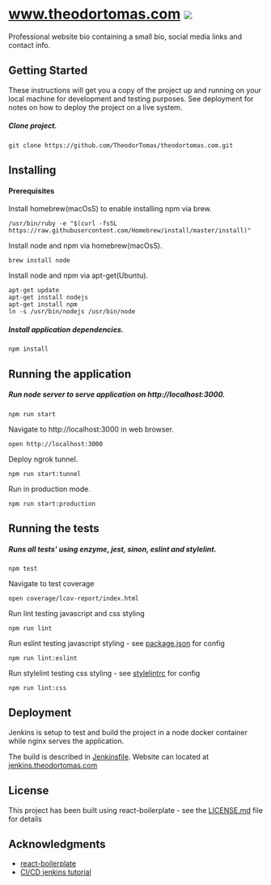 www.theodortomas.com
<a href='https://jenkins.theodortomas.com/job/theodortomas.com/'><img src='https://jenkins.theodortomas.com/buildStatus/icon?job=theodortomas.com?style=flat'></a>
======

Professional website bio containing a small bio, social media links and contact info.

## Getting Started

These instructions will get you a copy of the project up and running on your local machine for development and testing purposes. See deployment for notes on how to deploy the project on a live system.

##### Clone project.

```
git clone https://github.com/TheodorTomas/theodortomas.com.git 
```

## Installing


#### Prerequisites

Install homebrew(macOsS) to enable installing npm via brew.
```
/usr/bin/ruby -e "$(curl -fsSL https://raw.githubusercontent.com/Homebrew/install/master/install)"
```

Install node and npm via homebrew(macOsS).
```
brew install node
```

Install node and npm via apt-get(Ubuntu).
```
apt-get update
apt-get install nodejs
apt-get install npm
ln -s /usr/bin/nodejs /usr/bin/node
```

##### Install application dependencies.
```
npm install
```

## Running the application
##### Run node server to serve application on http://localhost:3000.
```
npm run start
```

Navigate to http://localhost:3000 in web browser.
```
open http://localhost:3000
```

Deploy ngrok tunnel.
```
npm run start:tunnel
```

Run in production mode.
```
npm run start:production
```

## Running the tests
##### Runs all tests' using enzyme, jest, sinon, eslint and stylelint.
```
npm test
```

Navigate to test coverage
```
open coverage/lcov-report/index.html
```

Run lint testing javascript and css styling
```
npm run lint
```

Run eslint testing javascript styling - see [package.json](/package.json) for config
```
npm run lint:eslint
```

Run stylelint testing css styling - see [stylelintrc](/.stylelintrc) for config
```
npm run lint:css
```

## Deployment

Jenkins is setup to test and build the project in a node docker container
while nginx serves the application.

The build is described in [Jenkinsfile](/Jenkinsfile). Website can located at
[jenkins.theodortomas.com](https://jenkins.theodortomas.com)


## License

This project has been built using react-boilerplate - see the [LICENSE.md](LICENSE.md) file for details

## Acknowledgments

* [react-boilerplate](https://github.com/react-boilerplate/react-boilerplate)
* [CI/CD jenkins tutorial](https://www.digitalocean.com/community/tutorials/how-to-set-up-continuous-integration-pipelines-in-jenkins-on-ubuntu-16-04)
